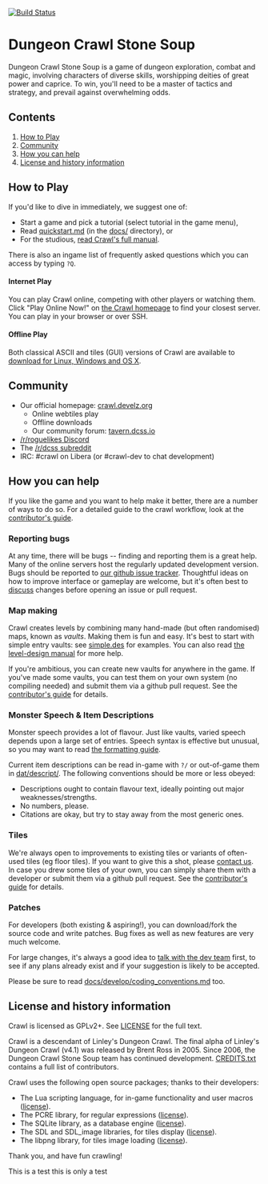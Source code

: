 [![Build Status](https://github.com/crawl/crawl/workflows/Build/badge.svg)](https://github.com/crawl/crawl/actions/)

# Dungeon Crawl Stone Soup

Dungeon Crawl Stone Soup is a game of dungeon exploration, combat and magic, involving characters of diverse skills, worshipping deities of great power and caprice. To win, you'll need to be a master of tactics and strategy, and prevail against overwhelming odds.

## Contents

1. [How to Play](#how-to-play)
3. [Community](#community)
5. [How you can help](#how-you-can-help)
4. [License and history information](#license-and-history-information)

## How to Play

If you'd like to dive in immediately, we suggest one of:

* Start a game and pick a tutorial (select tutorial in the game menu),
* Read [quickstart.md](crawl-ref/docs/quickstart.md) (in the [docs/](crawl-ref/docs/) directory), or
* For the studious, [read Crawl's full manual](crawl-ref/docs/crawl_manual.rst).

There is also an ingame list of frequently asked questions which you can access by typing
`?Q`.

#### Internet Play

You can play Crawl online, competing with other players or watching them. Click "Play Online Now!" on [the Crawl homepage](https://crawl.develz.org/) to find your closest server. You can play in your browser or over SSH.

#### Offline Play

Both classical ASCII and tiles (GUI) versions of Crawl are available to [download for Linux, Windows and OS X](https://crawl.develz.org/download.htm).

## Community

* Our official homepage: [crawl.develz.org](https://crawl.develz.org/)
  * Online webtiles play
  * Offline downloads
  * Our community forum: [tavern.dcss.io](https://tavern.dcss.io/)
* [/r/roguelikes Discord](https://discord.gg/S5F2H32)
* The [/r/dcss subreddit](https://www.reddit.com/r/dcss/)
* IRC: #crawl on Libera (or #crawl-dev to chat development)

## How you can help

If you like the game and you want to help make it better, there are a number
of ways to do so. For a detailed guide to the crawl workflow, look at
the [contributor's guide](crawl-ref/docs/develop/contribution-process.md).

### Reporting bugs

At any time, there will be bugs -- finding and reporting them is a great help.
Many of the online servers host the regularly updated development version. Bugs
should be reported to [our github issue
tracker](https://github.com/crawl/crawl/issues). Thoughtful ideas on how to
improve interface or gameplay are welcome, but it's often best to
[discuss](#community) changes before opening an issue or pull request.

### Map making
Crawl creates levels by combining many hand-made (but often randomised) maps,
known as *vaults*. Making them is fun and easy. It's best to start with simple
entry vaults: see [simple.des](crawl-ref/source/dat/des/arrival/simple.des) for
examples. You can also read [the level-design manual](crawl-ref/docs/develop/levels/introduction.txt) for more help.

If you're ambitious, you can create new vaults for anywhere in the game. If
you've made some vaults, you can test them on your own system (no compiling
needed) and submit them via a github pull request. See the [contributor's guide](crawl-ref/docs/develop/contribution-process.md) for details.

### Monster Speech & Item Descriptions
Monster speech provides a lot of flavour. Just like vaults, varied speech depends
upon a large set of entries. Speech syntax is effective but unusual, so you may want to read [the formatting guide](crawl-ref/docs/develop/monster_speech.txt).

Current item descriptions can be read in-game with `?/` or out-of-game
them in [dat/descript/](crawl-ref/source/dat/descript/). The following conventions should be more or less obeyed:
* Descriptions ought to contain flavour text, ideally pointing out major weaknesses/strengths.
* No numbers, please.
* Citations are okay, but try to stay away from the most generic ones.

### Tiles
We're always open to improvements to existing tiles or variants of often-used
tiles (eg floor tiles). If you want to give this a shot, please [contact us](#community). In case you drew some tiles of your own, you can simply share
them with a developer or submit them via a github pull request. See the
[contributor's guide](crawl-ref/docs/develop/contribution-process.md) for
details.

### Patches
For developers (both existing & aspiring!), you can download/fork the source code and write patches. Bug fixes as well as new features are very much welcome.

For large changes, it's always a good idea to [talk with the dev team](#community) first, to see if any plans already exist and if your suggestion is likely to be accepted.

Please be sure to read [docs/develop/coding_conventions.md](crawl-ref/docs/develop/coding_conventions.md) too.

## License and history information

Crawl is licensed as GPLv2+. See [LICENSE](LICENSE) for the full text.

Crawl is a descendant of Linley's Dungeon Crawl. The final alpha of Linley's Dungeon Crawl (v4.1) was released by Brent Ross in 2005. Since 2006, the Dungeon Crawl Stone Soup team has continued development. [CREDITS.txt](crawl-ref/CREDITS.txt) contains a full list of contributors.

Crawl uses the following open source packages; thanks to their developers:

* The Lua scripting language, for in-game functionality and user macros ([license](crawl-ref/docs/license/lualicense.txt)).
* The PCRE library, for regular expressions ([license](crawl-ref/docs/license/pcre_license.txt)).
* The SQLite library, as a database engine ([license](https://www.sqlite.org/copyright.html)).
* The SDL and SDL_image libraries, for tiles display ([license](crawl-ref/docs/license/lgpl.txt)).
* The libpng library, for tiles image loading ([license](crawl-ref/docs/license/libpng-LICENSE.txt)).

Thank you, and have fun crawling!

This is a test this is only a test
